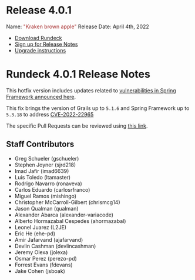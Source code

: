 # Release 4.0.1

Name: <span style="color: brown"><span class="glyphicon glyphicon-apple"></span> "Kraken brown apple"</span>
Release Date: April 4th, 2022

- [Download Rundeck](https://download.rundeck.com/)
- [Sign up for Release Notes](https://www.rundeck.com/release-notes-signup)
- [Upgrade instructions](/upgrading/)

# Rundeck 4.0.1 Release Notes

This hotfix version includes updates related to [vulnerabilities in Spring Framework announced here](https://spring.io/blog/2022/03/31/spring-framework-rce-early-announcement).

This fix brings the version of Grails up to `5.1.6` and Spring Framework up to `5.3.18` to address [CVE-2022-22965](https://cve.mitre.org/cgi-bin/cvename.cgi?name=CVE-2022-22965)

The specific Pull Requests can be reviewed using [this link](https://github.com/rundeck/rundeck/compare/release/4.0.0...release/4.0.1).


## Staff Contributors

* Greg Schueler (gschueler)
* Stephen Joyner (sjrd218)
* Imad Jafir (imad6639)
* Luis Toledo (ltamaster)
* Rodrigo Navarro (ronaveva)
* Carlos Eduardo (carlosrfranco)
* Miguel Ramos (mishingo)
* Christopher McCarroll-Gilbert (chrismcg14)
* Jason Qualman (qualman)
* Alexander Abarca (alexander-variacode)
* Alberto Hormazabal Cespedes (ahormazabal)
* Leonel Juarez (L2JE)
* Eric He (ehe-pd)
* Amir Jafarvand (ajafarvand)
* Devlin Cashman (devlincashman)
* Jeremy Olexa (jolexa)
* Osmar Perez (perezo-pd)
* Forrest Evans (fdevans)
* Jake Cohen (jsboak)

